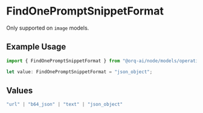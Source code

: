 # FindOnePromptSnippetFormat

Only supported on `image` models.

## Example Usage

```typescript
import { FindOnePromptSnippetFormat } from "@orq-ai/node/models/operations";

let value: FindOnePromptSnippetFormat = "json_object";
```

## Values

```typescript
"url" | "b64_json" | "text" | "json_object"
```